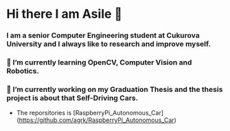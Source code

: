 
# Hi there I am Asile 👋


### I am a senior Computer Engineering student at Cukurova University and I always like to research and improve myself.  


### 🌱 I’m currently learning OpenCV, Computer Vision and Robotics.


### 🔭 I’m currently working on my Graduation Thesis and the thesis project is about that Self-Driving Cars. 
  * The reporsitories is [RaspberryPi_Autonomous_Car] (https://github.com/agrk/RaspberryPi_Autonomous_Car)


<!--
Here are some ideas to get you started:

- 👯 I’m looking to collaborate on ...
- 🤔 I’m looking for help with ...
- 💬 Ask me about ...
- 📫 How to reach me: ...
- 😄 Pronouns: ...
- ⚡ Fun fact: ...
--!>
